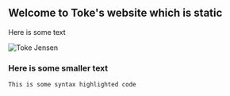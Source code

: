 ## Welcome to Toke's website which is static

Here is some text

![Toke Jensen][profile]

### Here is some smaller text

```markdown
This is some syntax highlighted code
```

[profile]: https://tokeloke.github.io/imgs/profile.png
